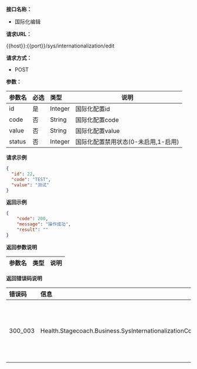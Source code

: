 **接口名称：**

- 国际化编辑

**请求URL：**

{{host}}:{{port}}/sys/internationalization/edit

**请求方式：**
- POST

**参数：**

|参数名|必选|类型|说明|
|:----    |:---|:----- |-----   |
|id|是|Integer|国际化配置id|
|code|否|String|国际化配置code|
|value   |否  |String |国际化配置value|
|status   |否  |Integer |国际化配置禁用状态(0-未启用,1-启用)|

**请求示例**
```json
{
  "id": 22,
  "code": "TEST",
  "value": "测试"
}
```

 **返回示例**
```json
{
    "code": 200,
    "message": "操作成功",
    "result": ""
}
```
 **返回参数说明**

|参数名|类型|说明|
|:-----  |:-----|----- |




 **返回错误码说明**

|错误码 |信息|说明|
|:----  |:----   |-----   |
|300_003  |Health.Stagecoach.Business.SysInternationalizationCodeAlreadyExist   |新增国际化配置code已存在   |
